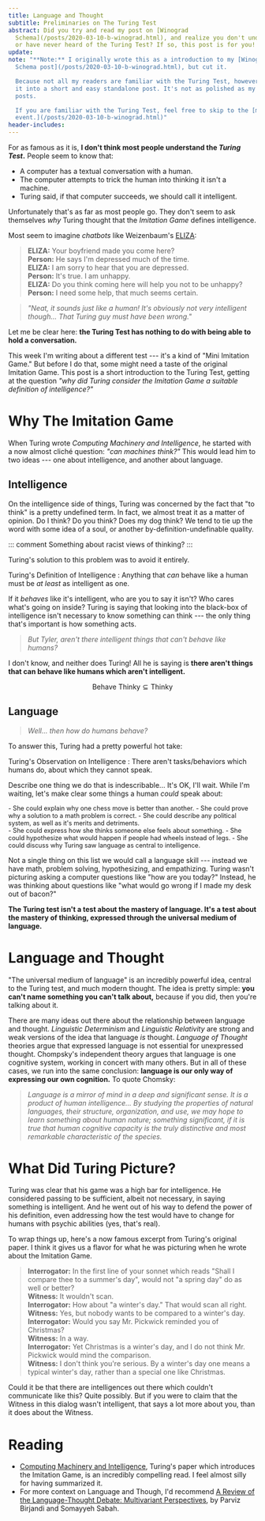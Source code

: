 ```yaml
---
title: Language and Thought
subtitle: Preliminaries on The Turing Test
abstract: Did you try and read my post on [Winograd
  Schema](/posts/2020-03-10-b-winograd.html), and realize you don't understand
  or have never heard of the Turing Test? If so, this post is for you!
update:
note: "**Note:** I originally wrote this as a introduction to my [Winograd
  Schema post](/posts/2020-03-10-b-winograd.html), but cut it.

  Because not all my readers are familiar with the Turing Test, however, I made
  it into a short and easy standalone post. It's not as polished as my normal
  posts.

  If you are familiar with the Turing Test, feel free to skip to the [main
  event.](/posts/2020-03-10-b-winograd.html)"
header-includes:
---
```


For as famous as it is, **I don't think most people understand the *Turing
Test*.** People seem to know that:

- A computer has a textual conversation with a human.
- The computer attempts to trick the human into thinking it isn't a machine.
- Turing said, if that computer succeeds, we should call it intelligent.

Unfortunately that's as far as most people go. They don't seem to ask
themselves *why* Turing thought that the *Imitation Game* defines intelligence.

Most seem to imagine *chatbots* like Weizenbaum's
[ELIZA](https://en.wikipedia.org/wiki/ELIZA):

> **ELIZA:** Your boyfriend made you come here? \
> **Person:** He says I'm depressed much of the time. \
> **ELIZA:** I am sorry to hear that you are depressed. \
> **Person:** It's true. I am unhappy. \
> **ELIZA:** Do you think coming here will help you not to be unhappy? \
> **Person:** I need some help, that much seems certain.

> *"Neat, it sounds just like a human! It's obviously not very intelligent
> though... That Turing guy must have been wrong."*

Let me be clear here: **the Turing Test has nothing to do with being able to
hold a conversation.**

This week I'm writing about a different test --- it's a kind of "Mini Imitation
Game." But before I do that, some might need a taste of the original Imitation
Game. This post is a short introduction to the Turing Test, getting at the
question *"why did Turing consider the Imitation Game a suitable definition of
intelligence?"*

Why The Imitation Game
======================

When Turing wrote *Computing Machinery and Intelligence*, he started with a now
almost cliché question: *"can machines think?"* This would lead him to two
ideas --- one about intelligence, and another about language.

Intelligence
------------

On the intelligence side of things, Turing was concerned by the fact that "to
think" is a pretty undefined term. In fact, we almost treat it as a matter of
opinion.  Do I think? Do you think? Does my dog think? We tend to tie up the
word with some idea of a soul, or another by-definition-undefinable quality.

::: comment
Something about racist views of thinking?
:::

Turing's solution to this problem was to avoid it entirely.

Turing's Definition of Intelligence
: Anything that *can* behave like a human must be *at least* as intelligent as
  one.

If it *behaves* like it's intelligent, who are you to say it isn't? Who cares
what's going on inside? Turing is saying that looking into the black-box of
intelligence isn't necessary to know something can think --- the only thing
that's important is how something acts.

> *But Tyler, aren't there intelligent things that can't behave like humans?*

I don't know, and neither does Turing! All he is saying is **there aren't
things that can behave like humans which aren't intelligent.**

$$ \text{Behave Thinky} \subseteq \text{Thinky} $$

Language
--------

> *Well... then how do humans behave?*

To answer this, Turing had a pretty powerful hot take:

Turing's Observation on Intelligence
: There aren't tasks/behaviors which humans do, about which they cannot speak.

Describe one thing we do that is indescribable... It's OK, I'll wait. While
I'm waiting, let's make clear some things a human *could* speak about:

<div class="multicol" style="font-size: 90%">
<div>
- She could explain why one chess move is better than another.
- She could prove why a solution to a math problem is correct.
- She could describe any political system, as well as it's merits and
  detriments.
</div>
<div>
- She could express how she thinks someone else feels about something.
- She could hypothesize what would happen if people had wheels instead of legs.
- She could discuss why Turing saw language as central to intelligence.
</div>
</div>

Not a single thing on this list we would call a language skill --- instead we
have math, problem solving, hypothesizing, and empathizing. Turing wasn't
picturing asking a computer questions like "how are you today?" Instead, he was
thinking about questions like "what would go wrong if I made my desk out of
bacon?"

**The Turing test isn't a test about the mastery of language. It's a test about
the mastery of thinking, expressed through the universal medium of language.**

Language and Thought
====================

"The universal medium of language" is an incredibly powerful idea, central to
the Turing test, and much modern thought. The idea is pretty simple: **you
can't name something you can't talk about,** because if you did, then you're
talking about it.

There are many ideas out there about the relationship between language and
thought. *Linguistic Determinism* and *Linguistic Relativity* are strong and
weak versions of the idea that language *is* thought. *Language of Thought*
theories argue that expressed language is not essential for unexpressed
thought. Chompsky's independent theory argues that language is one cognitive
system, working in concert with many others. But in all of these cases, we run
into the same conclusion: **language is our only way of expressing our own
cognition.** To quote Chomsky:

> *Language is a mirror of mind in a deep and significant sense. It is a product
> of human intelligence... By studying the properties of natural languages,
> their structure, organization, and use, we may hope to learn something about
> human nature; something significant, if it is true that human cognitive
> capacity is the truly distinctive and most remarkable characteristic of the
> species.*

What Did Turing Picture?
========================

Turing was clear that his game was a high bar for intelligence. He considered
passing to be sufficient, albeit not necessary, in saying something is
intelligent. And he went out of his way to defend the power of his definition,
even addressing how the test would have to change for humans with psychic
abilities (yes, that's real).

To wrap things up, here's a now famous excerpt from Turing's original paper.  I
think it gives us a flavor for what he was picturing when he wrote about the
Imitation Game.

> **Interrogator:** In the first line of your sonnet which reads "Shall I
> compare thee to a summer's day", would not "a spring day" do as well or
> better?\
> **Witness:** It wouldn't scan.\
> **Interrogator:** How about "a winter's day." That would scan all right.\
> **Witness:** Yes, but nobody wants to be compared to a winter's day.\
> **Interrogator:** Would you say Mr. Pickwick reminded you of Christmas?\
> **Witness:** In a way.\
> **Interrogator:** Yet Christmas is a winter's day, and I do not think Mr.
> Pickwick would mind the comparison.\
> **Witness:** I don't think you're serious. By a winter's day one means a
> typical winter's day, rather than a special one like Christmas.

Could it be that there are intelligences out there which couldn't communicate
like this? Quite possibly. But if you were to claim that the Witness in this
dialog wasn't intelligent, that says a lot more about you, than it does about
the Witness.

Reading
=======

- [Computing Machinery and
  Intelligence](https://phil415.pbworks.com/f/TuringComputing.pdf), Turing's
  paper which introduces the Imitation Game, is an incredibly compelling read.
  I feel almost silly for having summarized it.
- For more context on Language and Though, I'd recommend [A Review of the
  Language-Thought Debate: Multivariant
  Perspectives](https://www.academia.edu/35782145/A_Review_of_the_Language-Thought_Debate_Multivariant_Perspectives),
  by Parviz Birjandi and Somayyeh Sabah.
